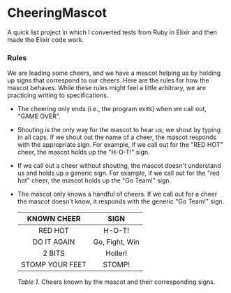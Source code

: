 # CheeringMascot

A quick list project in which I converted tests from Ruby in Elixir and then made the Elixir code work.

### Rules
We are leading some cheers, and we have a mascot helping us by holding up signs that correspond to our cheers.  Here are the rules for how the mascot behaves.  While these rules might feel a little arbitrary, we are practicing writing to specifications.

-  The cheering only ends (i.e., the program exits) when we call out, "GAME OVER".

- Shouting is the only way for the mascot to hear us; we shout by typing in all caps.  If we shout out the name of a cheer, the mascot responds with the appropriate sign.  For example, if we call out for the "RED HOT" cheer, the mascot holds up the "H-O-T!" sign.

- If we call out a cheer without shouting, the mascot doesn't understand us and holds up a generic sign.  For example, if we call out for the "red hot" cheer, the mascot holds up the "Go Team!" sign.

- The mascot only knows a handful of cheers.  If we call out for a cheer the mascot doesn't know, it responds with the generic "Go Team!" sign.

  | KNOWN CHEER     | SIGN           |
  | :-------------: | :------------: |
  | RED HOT         | H-O-T!         |
  | DO IT AGAIN     | Go, Fight, Win |
  | 2 BITS          | Holler!        |
  | STOMP YOUR FEET | STOMP!         |

  *Table 1*.  Cheers known by the mascot and their corresponding signs.
